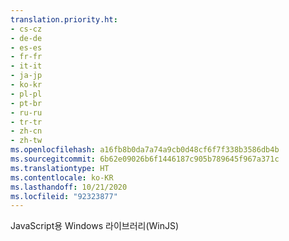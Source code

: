 ```yaml
---
translation.priority.ht:
- cs-cz
- de-de
- es-es
- fr-fr
- it-it
- ja-jp
- ko-kr
- pl-pl
- pt-br
- ru-ru
- tr-tr
- zh-cn
- zh-tw
ms.openlocfilehash: a16fb8b0da7a74a9cb0d48cf6f7f338b3586db4b
ms.sourcegitcommit: 6b62e09026b6f1446187c905b789645f967a371c
ms.translationtype: HT
ms.contentlocale: ko-KR
ms.lasthandoff: 10/21/2020
ms.locfileid: "92323877"
---
```

JavaScript용 Windows 라이브러리(WinJS)